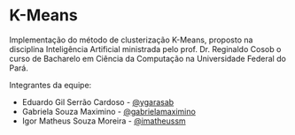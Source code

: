 # K-Means
Implementação do método de clusterização K-Means, proposto na disciplina Inteligência Artificial ministrada pelo prof. Dr. Reginaldo Cosob o curso de Bacharelo em Ciência da Computação na Universidade Federal do Pará.

Integrantes da equipe:
- Eduardo Gil Serrão Cardoso - [@ygarasab](https://github.com/ygarasab)
- Gabriela Souza Maximino - [@gabrielamaximino](https://github.com/gabrielamaximino)
- Igor Matheus Souza Moreira - [@imatheussm](https://github.com/imatheussm)

